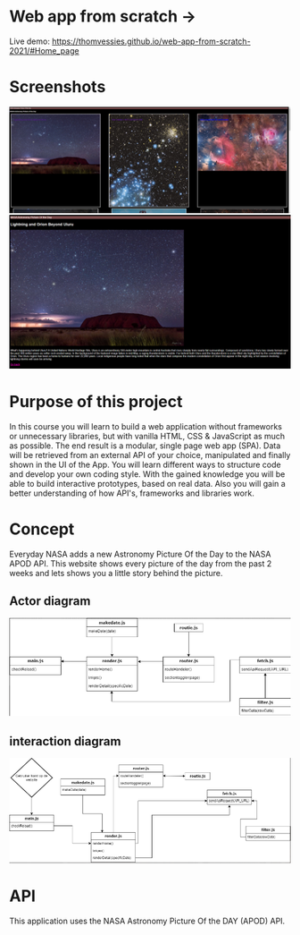 # Web app from scratch -> 

Live demo: https://thomvessies.github.io/web-app-from-scratch-2021/#Home_page

# Screenshots
![alt text](https://github.com/thomvessies/web-app-from-scratch-2021/blob/master/docs/readme/screenshot1.PNG)
![alt text](https://github.com/thomvessies/web-app-from-scratch-2021/blob/master/docs/readme/screenshot2.PNG)

# Purpose of this project

In this course you will learn to build a web application without frameworks or unnecessary libraries, but with vanilla HTML, CSS & JavaScript as much as possible. The end result is a modular, single page web app (SPA). Data will be retrieved from an external API of your choice, manipulated and finally shown in the UI of the App. You will learn different ways to structure code and develop your own coding style. With the gained knowledge you will be able to build interactive prototypes, based on real data. Also you will gain a better understanding of how API's, frameworks and libraries work.

# Concept
Everyday NASA adds a new Astronomy Picture Of the Day to the NASA APOD API. 
This website shows every picture of the day from the past 2 weeks and lets shows you a little story behind the picture.

## Actor diagram
![alt text](https://github.com/thomvessies/web-app-from-scratch-2021/blob/master/docs/readme/actor_diagram.PNG)

## interaction diagram
![alt text](https://github.com/thomvessies/web-app-from-scratch-2021/blob/master/docs/readme/interaction_diagram.PNG)

# API
This application uses the NASA Astronomy Picture Of the DAY (APOD) API. 



